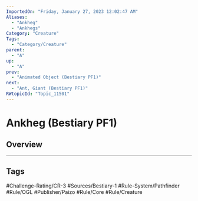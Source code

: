 ```yaml
---
ImportedOn: "Friday, January 27, 2023 12:02:47 AM"
Aliases:
  - "Ankheg"
  - "Ankhegs"
Category: "Creature"
Tags:
  - "Category/Creature"
parent:
  - "A"
up:
  - "A"
prev:
  - "Animated Object (Bestiary PF1)"
next:
  - "Ant, Giant (Bestiary PF1)"
RWtopicId: "Topic_11501"
---
```

# Ankheg (Bestiary PF1)
## Overview

---
## Tags
#Challenge-Rating/CR-3 #Sources/Bestiary-1 #Rule-System/Pathfinder #Rule/OGL #Publisher/Paizo #Rule/Core #Rule/Creature

